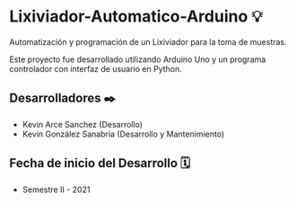 # Lixiviador-Automatico-Arduino 💡
Automatización y programación de un Lixiviador para la toma de muestras.


Este proyecto fue desarrollado utilizando Arduino Uno y un programa controlador con interfaz de usuario en Python.


## Desarrolladores  ✒️

- Kevin Arce Sanchez (Desarrollo)
- Kevin González Sanabria  (Desarrollo y Mantenimiento)

## Fecha de inicio del Desarrollo 🗓

- Semestre II - 2021

